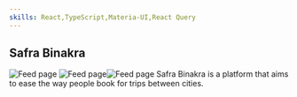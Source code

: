 ```yaml
---
skills: React,TypeScript,Materia-UI,React Query
---
```


## Safra Binakra

<span className="flex justify-center">![Feed page](/projects/safra-binakra/1.png)
![Feed page](/projects/safra-binakra/3.png)![Feed page](/projects/safra-binakra/5.png)</span>
Safra Binakra is a platform that aims to ease the way people book for trips between cities.

